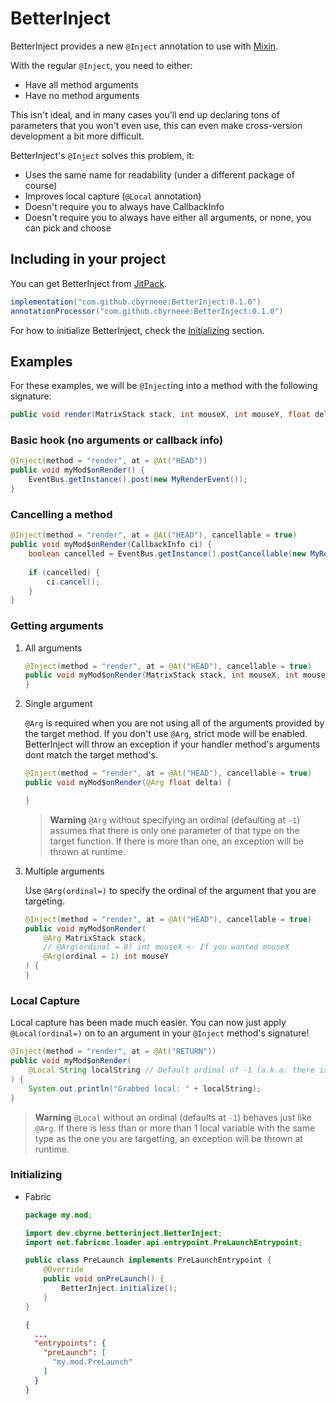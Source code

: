 # BetterInject

BetterInject provides a new `@Inject` annotation to use with [Mixin](https://github.com/SpongePowered/Mixin/).

With the regular `@Inject`, you need to either:

- Have all method arguments
- Have no method arguments

This isn't ideal, and in many cases you'll end up declaring tons of parameters that you won't even use, this can even
make cross-version development a bit more difficult.

BetterInject's `@Inject` solves this problem, it:

- Uses the same name for readability (under a different package of course)
- Improves local capture (`@Local` annotation)
- Doesn't require you to always have CallbackInfo
- Doesn't require you to always have either all arguments, or none, you can pick and choose

## Including in your project

You can get BetterInject from [JitPack](https://jitpack.io).

```groovy
implementation("com.github.cbyrneee:BetterInject:0.1.0")
annotationProcessor("com.github.cbyrneee:BetterInject:0.1.0")
```

For how to initialize BetterInject, check the [Initializing](#initializing) section.

## Examples

For these examples, we will be `@Inject`ing into a method with the following signature:

```java
public void render(MatrixStack stack, int mouseX, int mouseY, float delta)
```

### Basic hook (no arguments or callback info)

```java
@Inject(method = "render", at = @At("HEAD"))
public void myMod$onRender() {
    EventBus.getInstance().post(new MyRenderEvent());
}
```

### Cancelling a method

```java
@Inject(method = "render", at = @At("HEAD"), cancellable = true)
public void myMod$onRender(CallbackInfo ci) {
    boolean cancelled = EventBus.getInstance().postCancellable(new MyRenderEvent());
    
    if (cancelled) {
        ci.cancel();
    }
}
```

### Getting arguments

1. All arguments

    ```java
    @Inject(method = "render", at = @At("HEAD"), cancellable = true)
    public void myMod$onRender(MatrixStack stack, int mouseX, int mouseY, float delta) {
    }
    ```

2. Single argument

   `@Arg` is required when you are not using all of the arguments provided by the target method. If you don't
   use `@Arg`, strict mode will be enabled. BetterInject will throw an exception if your handler method's arguments dont
   match the target method's.

    ```java
    @Inject(method = "render", at = @At("HEAD"), cancellable = true)
    public void myMod$onRender(@Arg float delta) {
    
    }
    ```

   > **Warning**
   > `@Arg` without specifying an ordinal (defaulting at `-1`) assumes that there is only one parameter of that type on the target function. If there is
   more than one, an exception will be thrown at runtime.

3. Multiple arguments

   Use `@Arg(ordinal=)` to specify the ordinal of the argument that you are targeting.

    ```java
    @Inject(method = "render", at = @At("HEAD"), cancellable = true)
    public void myMod$onRender(
        @Arg MatrixStack stack,
        // @Arg(ordinal = 0) int mouseX <- If you wanted mouseX
        @Arg(ordinal = 1) int mouseY
    ) {
    }
    ```

### Local Capture

Local capture has been made much easier. You can now just apply `@Local(ordinal=)` on to an argument in your `@Inject`
method's signature!

```java
@Inject(method = "render", at = @At("RETURN"))
public void myMod$onRender(
    @Local String localString // Default ordinal of -1 (a.k.a. there is only one String in the local variables of this target)
) {
    System.out.println("Grabbed local: " + localString);
}
```

> **Warning**
> `@Local` without an ordinal (defaults at `-1`) behaves just like `@Arg`. If there is less than or more than 1 local variable with the same type as the one you are targetting, an exception will be thrown at runtime.

### Initializing

* Fabric
    ```java
    package my.mod;
    
    import dev.cbyrne.betterinject.BetterInject;
    import net.fabricmc.loader.api.entrypoint.PreLaunchEntrypoint;
  
    public class PreLaunch implements PreLaunchEntrypoint {
        @Override
        public void onPreLaunch() {
            BetterInject.initialize();
        }
    }
    ```

    ```json
    {
      ...
      "entrypoints": {
        "preLaunch": [
          "my.mod.PreLaunch"
        ]
      }
    }
    ```
